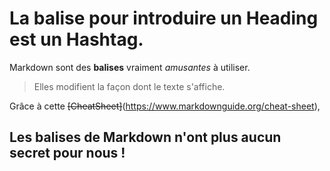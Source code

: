 # La balise pour introduire un Heading est un Hashtag. 

Markdown sont des **balises** vraiment *amusantes* à utiliser. 

> Elles modifient la façon dont le texte s'affiche. 

Grâce à cette ~~[CheatSheet]~~(https://www.markdownguide.org/cheat-sheet), 

Les balises de Markdown n'ont plus aucun secret pour nous ! 
---
